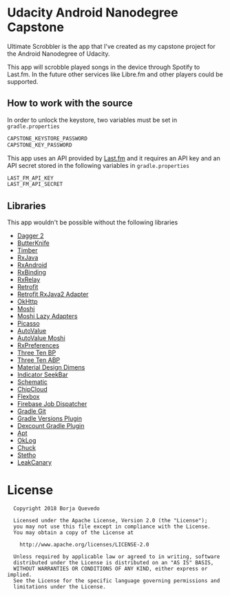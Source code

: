 Udacity Android Nanodegree Capstone
====================================

Ultimate Scrobbler is the app that I've created as my capstone project for the Android Nanodegree of Udacity.

This app will scrobble played songs in the device through Spotify to Last.fm. In the future other services like Libre.fm and other players could be supported.

## How to work with the source

In order to unlock the keystore, two variables must be set in `gradle.properties`
```gradle
CAPSTONE_KEYSTORE_PASSWORD
CAPSTONE_KEY_PASSWORD
```

This app uses an API provided by [Last.fm](http://www.last.fm) and it requires an API key and an API secret stored in the following variables in `gradle.properties`
```gradle
LAST_FM_API_KEY
LAST_FM_API_SECRET
```

## Libraries
This app wouldn't be possible without the following libraries

* [Dagger 2](http://google.github.io/dagger/)
* [ButterKnife](http://jakewharton.github.io/butterknife/)
* [Timber](https://github.com/JakeWharton/timber)
* [RxJava](https://github.com/ReactiveX/RxJava)
* [RxAndroid](https://github.com/ReactiveX/RxAndroid)
* [RxBinding](https://github.com/JakeWharton/RxBinding)
* [RxRelay](https://github.com/JakeWharton/RxRelay)
* [Retrofit](http://square.github.io/retrofit/)
* [Retrofit RxJava2 Adapter](https://github.com/JakeWharton/retrofit2-rxjava2-adapter)
* [OkHttp](http://square.github.io/okhttp/)
* [Moshi](https://github.com/square/moshi)
* [Moshi Lazy Adapters](https://github.com/serj-lotutovici/moshi-lazy-adapters)
* [Picasso](http://square.github.io/picasso/)
* [AutoValue](https://github.com/google/auto/tree/master/value)
* [AutoValue Moshi](https://github.com/rharter/auto-value-moshi)
* [RxPreferences](https://github.com/f2prateek/rx-preferences)
* [Three Ten BP](https://github.com/ThreeTen/threetenbp)
* [Three Ten ABP](https://github.com/JakeWharton/ThreeTenABP)
* [Material Design Dimens](https://github.com/DmitryMalkovich/material-design-dimens)
* [Indicator SeekBar](https://github.com/warkiz/IndicatorSeekBar)
* [Schematic](https://github.com/SimonVT/schematic)
* [ChipCloud](https://github.com/fiskurgit/ChipCloud)
* [Flexbox](https://github.com/google/flexbox-layout)
* [Firebase Job Dispatcher](https://github.com/firebase/firebase-jobdispatcher-android)
* [Gradle Git](https://github.com/ajoberstar/gradle-git)
* [Gradle Versions Plugin](https://github.com/ben-manes/gradle-versions-plugin)
* [Dexcount Gradle Plugin](https://github.com/KeepSafe/dexcount-gradle-plugin)
* [Apt](https://github.com/tbroyer/gradle-apt-plugin)
* [OkLog](https://github.com/simonpercic/OkLog)
* [Chuck](https://github.com/jgilfelt/chuck)
* [Stetho](http://facebook.github.io/stetho/)
* [LeakCanary](https://github.com/square/leakcanary)

License
=======
```
  Copyright 2018 Borja Quevedo
  
  Licensed under the Apache License, Version 2.0 (the "License");
  you may not use this file except in compliance with the License.
  You may obtain a copy of the License at
  
    http://www.apache.org/licenses/LICENSE-2.0
    
  Unless required by applicable law or agreed to in writing, software
  distributed under the License is distributed on an "AS IS" BASIS,
  WITHOUT WARRANTIES OR CONDITIONS OF ANY KIND, either express or implied.
  See the License for the specific language governing permissions and
  limitations under the License.
```
